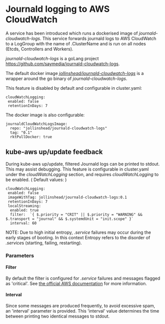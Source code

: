 # Journald logging to AWS CloudWatch

A service has been introduced which runs a dockerised image of *journald-cloudwatch-logs*. This service forwards journald logs to AWS CloudWatch to a LogGroup with the name of .ClusterName and is run on all nodes (Etcds, Controllers and Workers).

*journald-cloudwatch-logs* is a goLang project https://github.com/saymedia/journald-cloudwatch-logs.

The default docker image *[jollinshead/journald-cloudwatch-logs](https://hub.docker.com/r/jollinshead/journald-cloudwatch-logs/)* is a wrapper around the go binary of *journald-cloudwatch-logs*.

This feature is disabled by default and configurable in cluster.yaml:

```
cloudWatchLogging:
 enabled: false
 retentionInDays: 7
```


The docker image is also configurable:

```
journaldCloudWatchLogsImage:
  repo: "jollinshead/journald-cloudwatch-logs"
  tag: "0.1"
  rktPullDocker: true
```

## kube-aws up/update feedback

During kube-aws up/update, filtered Journald logs can be printed to stdout. This may assist debugging.
This feature is configurable in cluster.yaml under the *cloudWatchLogging* section, and requires *cloudWatchLogging* to be enabled.
( Default values: )

```
cloudWatchLogging:
 enabled: false
 imageWithTag: jollinshead/journald-cloudwatch-logs:0.1
 retentionInDays: 7
 localStreaming:
  enabled: true
  filter:  `{ $.priority = "CRIT" || $.priority = "WARNING" && $.transport = "journal" && $.systemdUnit = "init.scope" }`
  interval: 60
```

NOTE: Due to high initial entropy, *.service* failures may occur during the early stages of booting.
In this context Entropy refers to the disorder of *.service*s (starting, failing, restarting).

### Parameters

#### Filter
By default the filter is configured for *.service* failures and messages flagged as 'critical'.
See [the official AWS documentation](http://docs.aws.amazon.com/AmazonCloudWatch/latest/logs/FilterAndPatternSyntax.html) for more information.

#### Interval
Since some messages are produced frequently, to avoid excessive spam, an 'interval' parameter is provided.
This 'interval' value determines the time between printing two identical messages to stdout.

